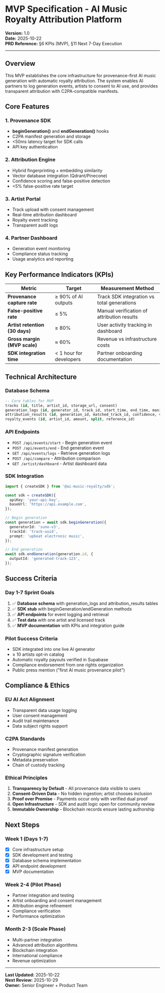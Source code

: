 # MVP Specification - AI Music Royalty Attribution Platform

**Version:** 1.0  
**Date:** 2025-10-22  
**PRD Reference:** §6 KPIs (MVP), §11 Next 7-Day Execution

---

## Overview

This MVP establishes the core infrastructure for provenance-first AI music generation with automatic royalty attribution. The system enables AI partners to log generation events, artists to consent to AI use, and provides transparent attribution with C2PA-compatible manifests.

## Core Features

### 1. Provenance SDK

- **beginGeneration()** and **endGeneration()** hooks
- C2PA manifest generation and storage
- <50ms latency target for SDK calls
- API key authentication

### 2. Attribution Engine

- Hybrid fingerprinting + embedding similarity
- Vector database integration (Qdrant/Pinecone)
- Confidence scoring and false-positive detection
- <5% false-positive rate target

### 3. Artist Portal

- Track upload with consent management
- Real-time attribution dashboard
- Royalty event tracking
- Transparent audit logs

### 4. Partner Dashboard

- Generation event monitoring
- Compliance status tracking
- Usage analytics and reporting

## Key Performance Indicators (KPIs)

| Metric                         | Target                  | Measurement Method                         |
| ------------------------------ | ----------------------- | ------------------------------------------ |
| **Provenance capture rate**    | ≥ 90% of AI outputs     | Track SDK integration vs total generations |
| **False-positive rate**        | ≤ 5%                    | Manual verification of attribution results |
| **Artist retention (30 days)** | ≥ 80%                   | User activity tracking in dashboard        |
| **Gross margin (MVP scale)**   | ≈ 60%                   | Revenue vs infrastructure costs            |
| **SDK integration time**       | < 1 hour for developers | Partner onboarding documentation           |

## Technical Architecture

### Database Schema

```sql
-- Core tables for MVP
tracks (id, title, artist_id, storage_url, consent)
generation_logs (id, generator_id, track_id, start_time, end_time, manifest_url)
attribution_results (id, generation_id, matched_track_id, confidence, verified)
royalty_events (id, artist_id, amount, split, reference_id)
```

### API Endpoints

- `POST /api/events/start` - Begin generation event
- `POST /api/events/end` - End generation event
- `GET /api/events/logs` - Retrieve generation logs
- `POST /api/compare` - Attribution comparison
- `GET /artist/dashboard` - Artist dashboard data

### SDK Integration

```typescript
import { createSDK } from '@ai-music-royalty/sdk';

const sdk = createSDK({
  apiKey: 'your-api-key',
  baseUrl: 'https://api.example.com',
});

// Begin generation
const generation = await sdk.beginGeneration({
  generatorId: 'suno-v3',
  trackId: 'track-uuid',
  prompt: 'upbeat electronic music',
});

// End generation
await sdk.endGeneration(generation.id, {
  outputId: 'generated-track-123',
});
```

## Success Criteria

### Day 1-7 Sprint Goals

1. ✅ **Database schema** with generation_logs and attribution_results tables
2. ✅ **SDK stub** with beginGeneration/endGeneration methods
3. ✅ **API endpoints** for event logging and retrieval
4. ✅ **Test data** with one artist and licensed track
5. ✅ **MVP documentation** with KPIs and integration guide

### Pilot Success Criteria

- SDK integrated into one live AI generator
- ≥ 10 artists opt-in catalog
- Automatic royalty payouts verified in Supabase
- Compliance endorsement from one rights organization
- Public press mention ("first AI music provenance pilot")

## Compliance & Ethics

### EU AI Act Alignment

- Transparent data usage logging
- User consent management
- Audit trail maintenance
- Data subject rights support

### C2PA Standards

- Provenance manifest generation
- Cryptographic signature verification
- Metadata preservation
- Chain of custody tracking

### Ethical Principles

1. **Transparency by Default** - All provenance data visible to users
2. **Consent-Driven Data** - No hidden ingestion; artist chooses inclusion
3. **Proof over Promise** - Payments occur only with verified dual proof
4. **Open Infrastructure** - SDK and audit logic open for community review
5. **Immutable Ownership** - Blockchain records ensure lasting authorship

## Next Steps

### Week 1 (Days 1-7)

- [x] Core infrastructure setup
- [x] SDK development and testing
- [x] Database schema implementation
- [x] API endpoint development
- [x] MVP documentation

### Week 2-4 (Pilot Phase)

- Partner integration and testing
- Artist onboarding and consent management
- Attribution engine refinement
- Compliance verification
- Performance optimization

### Month 2-3 (Scale Phase)

- Multi-partner integration
- Advanced attribution algorithms
- Blockchain integration
- International compliance
- Revenue optimization

---

**Last Updated:** 2025-10-22  
**Next Review:** 2025-10-29  
**Owner:** Senior Engineer + Product Team
